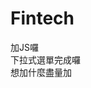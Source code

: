 # Fintech

<!--把第三頁那整塊的code加進去之後<br>
如果刻意把畫面往右邊拉，會出現黑頻，求救啾啾嗚嗚嗚嗚<br>

苞：好神奇的功能!之前都沒看到。<br>
苞：話說可以加個名字嗎?不然看不出來是誰發的---3/14 18:39<br>


右邊的黑頻是p2_c_t太長讓他多延伸出去的部分<br>
阿 黑邊是不見了<br>
圖片歪了<br>-->
加JS囉<br>
下拉式選單完成囉<br>
想加什麼盡量加
